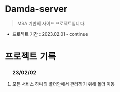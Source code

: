 # Damda-server
> MSA 기반의 사이드 프로젝트입니다.

- 프로젝트 기간 : 2023.02.01 - continue

# 프로젝트 기록
<ol>
    <h3>23/02/02</h3>
    <li>모든 서비스 하나의 폴더안에서 관리하기 위해 폴더 이동</li>
</ol>
